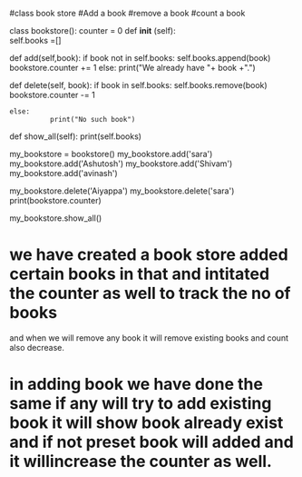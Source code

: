 #class book store
#Add a book
#remove a book
#count a book

class bookstore():
  counter = 0
  def __init__ (self):   
   self.books =[]


  def add(self,book):
    if book not in self.books:
      self.books.append(book)
      bookstore.counter += 1
    else:
        print("We already have "+ book +".")

       
  def delete(self, book):
    if book in self.books:
      self.books.remove(book)
      bookstore.counter -= 1

    else:
              print("No such book")            

  def show_all(self):
     print(self.books)

my_bookstore = bookstore() 
my_bookstore.add('sara')
my_bookstore.add('Ashutosh')
my_bookstore.add('Shivam')
my_bookstore.add('avinash')

my_bookstore.delete('Aiyappa')
my_bookstore.delete('sara')
print(bookstore.counter)

my_bookstore.show_all()

 
 
 # we have created a book store added certain books in that and intitated the counter as well to track the no of books 
 and when we will remove any book it will remove existing books and count also decrease.
 # in adding book we have done the same if any will try to add existing book it will show book already exist and if not preset book will added and it willincrease the counter as well.
